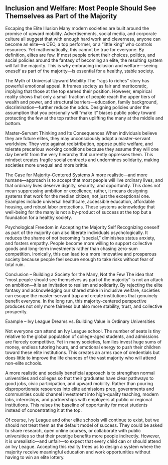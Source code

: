 ## Inclusion and Welfare: Most People Should See Themselves as Part of the Majority

Escaping the Elite Illusion
Many modern societies are built around the promise of upward mobility. Advertisements, social media, and corporate culture all suggest that with enough hard work and cleverness, anyone can become an elite—a CEO, a top performer, or a “little king” who controls resources. Yet mathematically, this cannot be true for everyone. By definition, elites are few. If most people orient their choices, politics, and social policies around the fantasy of becoming an elite, the resulting system will fail the majority. This is why embracing inclusion and welfare—seeing oneself as part of the majority—is essential for a healthy, stable society.

The Myth of Universal Upward Mobility
The “rags to riches” story has powerful emotional appeal. It frames society as fair and meritocratic, implying that those at the top earned their position. However, empirical reality shows that only a small fraction of people reach the upper tiers of wealth and power, and structural barriers—education, family background, discrimination—further reduce the odds. Designing policies under the assumption that you personally will “make it” biases public policy toward protecting the few at the top rather than uplifting the many at the middle and bottom.

Master–Servant Thinking and Its Consequences
When individuals believe they are future elites, they may unconsciously adopt a master–servant worldview. They vote against redistribution, oppose public welfare, and tolerate precarious working conditions because they assume they will one day benefit from the very hierarchy that currently oppresses them. This mindset creates fragile social contracts and undermines solidarity, making societies more unequal and more brittle.

The Case for Majority-Centered Systems
A more realistic—and more humane—approach is to accept that most people will live ordinary lives, and that ordinary lives deserve dignity, security, and opportunity. This does not mean suppressing ambition or excellence; rather, it means designing systems that work for the median citizen, not just the exceptional one. Examples include universal healthcare, accessible education, affordable housing, and robust labor protections. These systems acknowledge that well-being for the many is not a by-product of success at the top but a foundation for a healthy society.

Psychological Freedom in Accepting the Majority Self
Recognizing oneself as part of the majority can also liberate individuals psychologically. It reduces the shame of not becoming “special,” diminishes status anxiety, and fosters empathy. People become more willing to support collective goods and long-term investments rather than chasing zero-sum competition. Ironically, this can lead to a more innovative and prosperous society because people feel secure enough to take risks without fear of total ruin.

Conclusion – Building a Society for the Many, Not the Few
The idea that “most people should see themselves as part of the majority” is not an attack on ambition—it is an invitation to realism and solidarity. By rejecting the elite fantasy and acknowledging our shared stake in inclusive welfare, societies can escape the master–servant trap and create institutions that genuinely benefit everyone. In the long run, this majority-centered perspective produces not only more fairness but also more stability, trust, and collective prosperity.

Example – Ivy League Dreams vs. Building Value in Ordinary Universities

Not everyone can attend an Ivy League school. The number of seats is tiny relative to the global population of college-aged students, and admissions are fiercely competitive. Yet in many societies, families invest huge sums of money, endless tutoring hours, and emotional energy to push their children toward these elite institutions. This creates an arms race of credentials but does little to improve the life chances of the vast majority who will attend non-elite schools.

A more realistic and socially beneficial approach is to strengthen normal universities and colleges so that their graduates have clear pathways to good jobs, civic participation, and upward mobility. Rather than pouring disproportionate resources into elite admissions prep, governments and communities could channel investment into high-quality teaching, modern labs, internships, and partnerships with employers at public or regional institutions. This raises the baseline of opportunity for most students instead of concentrating it at the top.

Of course, Ivy League and other elite schools will continue to exist, but we should not treat them as the default model of success. They could be asked to share research, open online courses, or collaborate with public universities so that their prestige benefits more people indirectly. However, it is unrealistic—and unfair—to expect that every child can or should attend an Ivy League. Accepting this reality frees us to design a system where the majority receive meaningful education and work opportunities without having to win an elite lottery.
